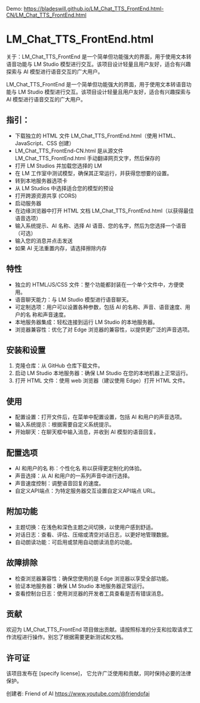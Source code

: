 Demo: https://bladeswill.github.io/LM_Chat_TTS_FrontEnd.html-CN/LM_Chat_TTS_FrontEnd.html

LM_Chat_TTS_FrontEnd.html
====================

关于：LM_Chat_TTS_FrontEnd 是一个简单但功能强大的界面，用于使用文本转语音功能与 LM Studio 模型进行交互。该项目设计轻量且用户友好，适合有兴趣探索与 AI 模型进行语音交互的广大用户。

LM_Chat_TTS_FrontEnd 是一个简单但功能强大的界面，用于使用文本转语音功能与 LM Studio 模型进行交互。该项目设计轻量且用户友好，适合有兴趣探索与 AI 模型进行语音交互的广大用户。

指引：
--------
- 下载独立的 HTML 文件 LM_Chat_TTS_FrontEnd.html（使用 HTML、JavaScript、CSS 创建）
- LM_Chat_TTS_FrontEnd-CN.html 是从源文件 LM_Chat_TTS_FrontEnd.html 手动翻译网页文字，然后保存的
- 打开 LM Studios 并加载您选择的 LM
- 在 LM 工作室中测试模型，确保其正常运行，并获得您想要的设置。
- 转到本地服务器选项卡
- 从 LM Studios 中选择适合您的模型的预设
- 打开跨源资源共享 (CORS)
-  启动服务器
- 在边缘浏览器中打开 HTML 文档 LM_Chat_TTS_FrontEnd.html（以获得最佳语音选项）
- 输入系统提示、AI 名称、选择 AI 语音、您的名字，然后为您选择一个语音（可选）
- 输入您的消息并点击发送
- 如果 AI 无法重置内存，请选择擦除内存

特性
--------
- 独立的 HTML/JS/CSS 文件：整个功能都封装在一个单个文件中，方便使用。
- 语音聊天能力：与 LM Studio 模型进行语音聊天。
- 可定制选项：用户可以设置各种参数，包括 AI 的名称、声音、语音速度、用户的名 称和声音速度。
- 本地服务器集成：轻松连接到运行 LM Studio 的本地服务器。
- 浏览器兼容性：优化了对 Edge 浏览器的兼容性，以提供更广泛的声音选项。

安装和设置
----------------
1. 克隆仓库：从 GitHub 仓库下载文件。
2. 启动 LM Studio 本地服务器：确保 LM Studio 在您的本地机器上正常运行。
3. 打开 HTML 文件：使用 web 浏览器（建议使用 Edge）打开 HTML 文件。

使用
-----
- 配置设置：打开文件后，在菜单中配置设置，包括 AI 和用户的声音选项。
- 输入系统提示：根据需要自定义系统提示。
- 开始聊天：在聊天框中输入消息，并收到 AI 模型的语音回复。

配置选项
----------------
- AI 和用户的名 称：个性化名 称以获得更定制化的体验。
- 声音选择：从 AI 和用户的一系列声音中进行选择。
- 声音速度控制：调整语音回复的速度。
- 自定义API端点：为特定服务器交互设置自定义API端点 URL。

附加功能
----------------
- 主题切换：在浅色和深色主题之间切换，以使用户感到舒适。
- 对话日志：查看、评估、压缩或清空对话日志，以更好地管理数据。
- 自动朗读功能：可启用或禁用自动朗读消息的功能。

故障排除
----------------
- 检查浏览器兼容性：确保您使用的是 Edge 浏览器以享受全部功能。
- 验证本地服务器：确保 LM Studio 本地服务器正常运行。
- 查看控制台日志：使用浏览器的开发者工具查看是否有错误消息。

贡献
------------
欢迎为 LM_Chat_TTS_FrontEnd 项目做出贡献。请按照标准的分支和拉取请求工作流程进行操作。别忘了根据需要更新测试和文档。

许可证
----------------
该项目发布在 [specify license]， 它允许广泛使用和贡献，同时保持必要的法律保护。

创建者: Friend of AI
https://www.youtube.com/@friendofai

